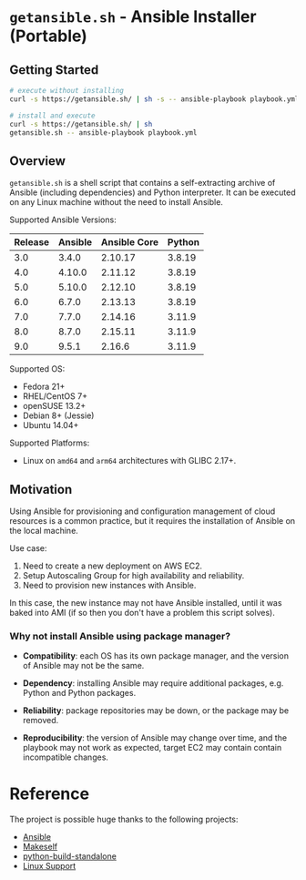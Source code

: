 # `getansible.sh` - Ansible Installer (Portable)

## Getting Started

```bash
# execute without installing
curl -s https://getansible.sh/ | sh -s -- ansible-playbook playbook.yml

# install and execute
curl -s https://getansible.sh/ | sh
getansible.sh -- ansible-playbook playbook.yml
```

## Overview

`getansible.sh` is a shell script that contains a self-extracting archive of Ansible (including dependencies) and Python interpreter. It can be executed on any Linux machine without the need to install Ansible.

Supported Ansible Versions:

| Release | Ansible | Ansible Core | Python |
|---------|---------|--------------|--------|
| 3.0     | 3.4.0   | 2.10.17      | 3.8.19 |
| 4.0     | 4.10.0  | 2.11.12      | 3.8.19 |
| 5.0     | 5.10.0  | 2.12.10      | 3.8.19 |
| 6.0     | 6.7.0   | 2.13.13      | 3.8.19 |
| 7.0     | 7.7.0   | 2.14.16      | 3.11.9 |
| 8.0     | 8.7.0   | 2.15.11      | 3.11.9 |
| 9.0     | 9.5.1   | 2.16.6       | 3.11.9 |

Supported OS:

- Fedora 21+
- RHEL/CentOS 7+
- openSUSE 13.2+
- Debian 8+ (Jessie)
- Ubuntu 14.04+

Supported Platforms:

- Linux on `amd64` and `arm64` architectures with GLIBC 2.17+.

## Motivation

Using Ansible for provisioning and configuration management of cloud resources is a common practice, but it requires the installation of Ansible on the local machine.

Use case:

1. Need to create a new deployment on AWS EC2.
2. Setup Autoscaling Group for high availability and reliability.
3. Need to provision new instances with Ansible.

In this case, the new instance may not have Ansible installed, until it was baked into AMI (if so then you don't have a problem this script solves).

### Why not install Ansible using package manager?

- **Compatibility**: each OS has its own package manager, and the version of Ansible may not be the same.

- **Dependency**: installing Ansible may require additional packages, e.g. Python and Python packages.

- **Reliability**: package repositories may be down, or the package may be removed.

- **Reproducibility**: the version of Ansible may change over time, and the playbook may not work as expected, target EC2 may contain contain incompatible changes.

# Reference

The project is possible huge thanks to the following projects:

- [Ansible](https://www.ansible.com/)
- [Makeself](https://makeself.io/)
- [python-build-standalone](https://github.com/indygreg/python-build-standalone)
- [Linux Support](https://gregoryszorc.com/docs/python-build-standalone/20220227/running.html#linux)
